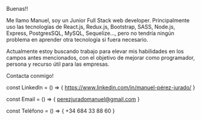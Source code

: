 Buenas!!

Me llamo Manuel, soy un Junior Full Stack web developer. 
Principalmente uso las tecnologías de React.js, Redux.js, Bootstrap, SASS, Node.js, Express, PostgresSQL, MySQL, Sequelize..., pero no tendría ningún problema en aprender otra tecnología si fuera necesario.

Actualmente estoy buscando trabajo para elevar mis habilidades en los campos antes mencionados, con el objetivo de mejorar como programador, persona y recurso útil para las empresas.


Contacta conmigo!

const LinkedIn = () => { https://www.linkedin.com/in/manuel-pérez-jurado/ } 

const Email = () => { perezjuradomanuel@gmail.com } 

const Teléfono = () => { +34 684 33 88 60 }
